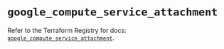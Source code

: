 # `google_compute_service_attachment`

Refer to the Terraform Registry for docs: [`google_compute_service_attachment`](https://registry.terraform.io/providers/hashicorp/google-beta/5.25.0/docs/resources/google_compute_service_attachment).
